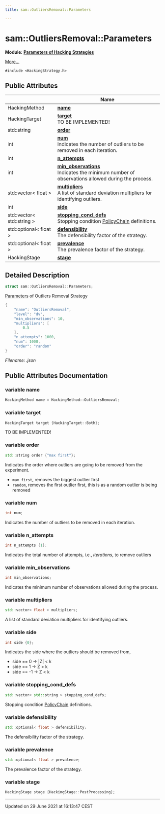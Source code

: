 ```yaml
---
title: sam::OutliersRemoval::Parameters

---
```


# sam::OutliersRemoval::Parameters

**Module:** **[Parameters of Hacking Strategies](/doxygen/Modules/group___hacking_strategies_parameters/)**



 [More...](#detailed-description)


`#include <HackingStrategy.h>`

## Public Attributes

|                | Name           |
| -------------- | -------------- |
| HackingMethod | **[name](/doxygen/Classes/structsam_1_1_outliers_removal_1_1_parameters/#variable-name)**  |
| HackingTarget | **[target](/doxygen/Classes/structsam_1_1_outliers_removal_1_1_parameters/#variable-target)** <br>TO BE IMPLEMENTED!  |
| std::string | **[order](/doxygen/Classes/structsam_1_1_outliers_removal_1_1_parameters/#variable-order)**  |
| int | **[num](/doxygen/Classes/structsam_1_1_outliers_removal_1_1_parameters/#variable-num)** <br>Indicates the number of outliers to be removed in each iteration.  |
| int | **[n_attempts](/doxygen/Classes/structsam_1_1_outliers_removal_1_1_parameters/#variable-n_attempts)**  |
| int | **[min_observations](/doxygen/Classes/structsam_1_1_outliers_removal_1_1_parameters/#variable-min_observations)** <br>Indicates the minimum number of observations allowed during the process.  |
| std::vector< float > | **[multipliers](/doxygen/Classes/structsam_1_1_outliers_removal_1_1_parameters/#variable-multipliers)** <br>A list of standard deviation multipliers for identifying outliers.  |
| int | **[side](/doxygen/Classes/structsam_1_1_outliers_removal_1_1_parameters/#variable-side)**  |
| std::vector< std::string > | **[stopping_cond_defs](/doxygen/Classes/structsam_1_1_outliers_removal_1_1_parameters/#variable-stopping_cond_defs)** <br>Stopping condition [PolicyChain]() definitions.  |
| std::optional< float > | **[defensibility](/doxygen/Classes/structsam_1_1_outliers_removal_1_1_parameters/#variable-defensibility)** <br>The defensibility factor of the strategy.  |
| std::optional< float > | **[prevalence](/doxygen/Classes/structsam_1_1_outliers_removal_1_1_parameters/#variable-prevalence)** <br>The prevalence factor of the strategy.  |
| HackingStage | **[stage](/doxygen/Classes/structsam_1_1_outliers_removal_1_1_parameters/#variable-stage)**  |

## Detailed Description

```cpp
struct sam::OutliersRemoval::Parameters;
```


[Parameters](/doxygen/Classes/structsam_1_1_outliers_removal_1_1_parameters/) of Outliers Removal Strategy



```cpp
{
    "name": "OutliersRemoval",
    "level": "dv",
    "min_observations": 10,
    "multipliers": [
        0.5
    ],
    "n_attempts": 1000,
    "num": 1000,
    "order": "random"
}
```

_Filename: .json_

## Public Attributes Documentation

### variable name

```cpp
HackingMethod name = HackingMethod::OutliersRemoval;
```


### variable target

```cpp
HackingTarget target {HackingTarget::Both};
```

TO BE IMPLEMENTED! 

### variable order

```cpp
std::string order {"max first"};
```


Indicates the order where outliers are going to be removed from the experiment. 

* `max first`, removes the biggest outlier first 
* `random`, removes the first outlier first, this is as a random outlier is being removed 


### variable num

```cpp
int num;
```

Indicates the number of outliers to be removed in each iteration. 

### variable n_attempts

```cpp
int n_attempts {1};
```


Indicates the total number of attempts, i.e., _iterations_, to remove outliers 


### variable min_observations

```cpp
int min_observations;
```

Indicates the minimum number of observations allowed during the process. 

### variable multipliers

```cpp
std::vector< float > multipliers;
```

A list of standard deviation multipliers for identifying outliers. 

### variable side

```cpp
int side {0};
```


Indicates the side where the outliers should be removed from,

* side == 0 → |Z| < k
* side == 1 → Z > k
* side == -1 → Z < k 


### variable stopping_cond_defs

```cpp
std::vector< std::string > stopping_cond_defs;
```

Stopping condition [PolicyChain]() definitions. 

### variable defensibility

```cpp
std::optional< float > defensibility;
```

The defensibility factor of the strategy. 

### variable prevalence

```cpp
std::optional< float > prevalence;
```

The prevalence factor of the strategy. 

### variable stage

```cpp
HackingStage stage {HackingStage::PostProcessing};
```


-------------------------------

Updated on 29 June 2021 at 16:13:47 CEST